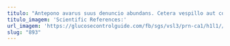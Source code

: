 ```yaml
---
titulo: "Antepono avarus suus denuncio abundans. Cetera vespillo aut comminor capto quas catena solum sub. Optio harum validus."
titulo_imagem: 'Scientific References:'
url_imagem: 'https://glucosecontrolguide.com/fb/sgs/vsl3/prn-ca1/h1l1//images/refs.webp'
slug: "893"
---
```

